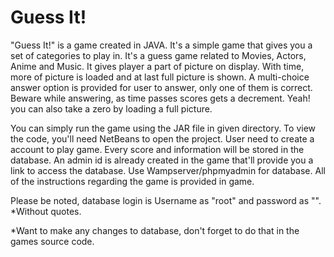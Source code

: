 # Guess It!
"Guess It!" is a game created in JAVA. It's a simple game that gives you a set of categories to play in.
It's a guess game related to Movies, Actors, Anime and Music.
It gives player a part of picture on display. With time, more of picture is loaded and at last full picture is shown.
A multi-choice answer option is provided for user to answer, only one of them is correct.
Beware while answering, as time passes scores gets a decrement. Yeah! you can also take a zero by loading a full picture.

You can simply run the game using the JAR file in given directory. To view the code, you'll need NetBeans to open the project.
User need to create a account to play game. Every score and information will be stored in the database.
An admin id is already created in the game that'll provide you a link to access the database. Use Wampserver/phpmyadmin for database.
All of the instructions regarding the game is provided in game.


Please be noted, database login is Username as "root" and password as "".
*Without quotes.



*Want to make any changes to database, don't forget to do that in the games source code.
